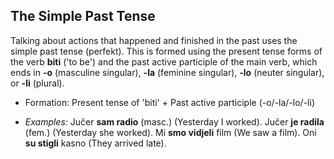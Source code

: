 ## The Simple Past Tense

Talking about actions that happened and finished in the past uses the simple past tense (perfekt). This is formed using the present tense forms of the verb **biti** ('to be') and the past active participle of the main verb, which ends in **-o** (masculine singular), **-la** (feminine singular), **-lo** (neuter singular), or **-li** (plural).

* Formation: Present tense of 'biti' + Past active participle (-o/-la/-lo/-li)

* *Examples:* Jučer **sam radio** (masc.) (Yesterday I worked). Jučer **je radila** (fem.) (Yesterday she worked). Mi **smo vidjeli** film (We saw a film). Oni **su stigli** kasno (They arrived late).